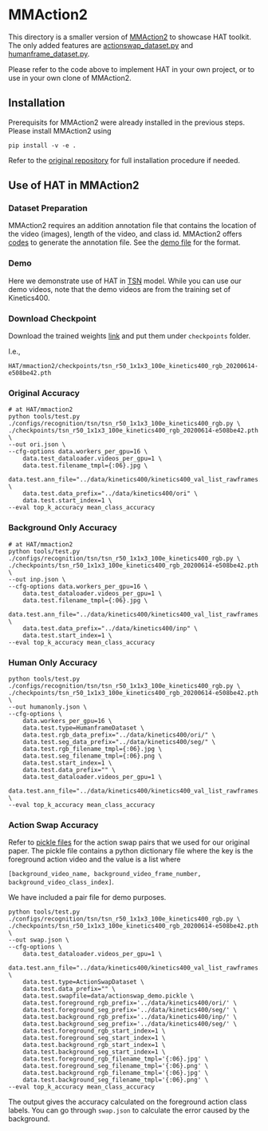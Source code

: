 # MMAction2

This directory is a smaller version of [MMAction2](https://github.com/open-mmlab/mmaction2) to showcase HAT toolkit. 
The only added features are [actionswap_dataset.py](mmaction/datasets/actionswap_dataset.py) and [humanframe_dataset.py](mmaction/datasets/humanframe_dataset.py).

Please refer to the code above to implement HAT in your own project, or to use in your own clone of MMAction2. 

## Installation

Prerequisits for MMAction2 were already installed in the previous steps. Please install MMAction2 using

```
pip install -v -e .
```

Refer to the [original repository](https://github.com/open-mmlab/mmaction2/blob/master/docs/install.md) for full installation procedure if needed.

## Use of HAT in MMAction2

### Dataset Preparation

MMAction2 requires an addition annotation file that contains the location of the video (images), length of the video, and class id. 
MMAction2 offers [codes](https://github.com/open-mmlab/mmaction2/blob/master/docs/data_preparation.md#generate-file-list) to generate the annotation file. 
See the [demo file](../data/kinetics400/kinetics400_val_list_rawframes.txt) for the format. 

### Demo

Here we demonstrate use of HAT in [TSN](https://github.com/open-mmlab/mmaction2/blob/master/configs/recognition/tsn/tsn_r50_1x1x3_100e_kinetics400_rgb.py) model. 
While you can use our demo videos, note that the demo videos are from the training set of Kinetics400. 

### Download Checkpoint

Download the trained weights [link](https://download.openmmlab.com/mmaction/recognition/tsn/tsn_r50_1x1x3_100e_kinetics400_rgb/tsn_r50_1x1x3_100e_kinetics400_rgb_20200614-e508be42.pth) and put them under `checkpoints` folder.

I.e.,
```
HAT/mmaction2/checkpoints/tsn_r50_1x1x3_100e_kinetics400_rgb_20200614-e508be42.pth
```

### Original Accuracy

```
# at HAT/mmaction2
python tools/test.py ./configs/recognition/tsn/tsn_r50_1x1x3_100e_kinetics400_rgb.py \
./checkpoints/tsn_r50_1x1x3_100e_kinetics400_rgb_20200614-e508be42.pth \
--out ori.json \
--cfg-options data.workers_per_gpu=16 \
    data.test_dataloader.videos_per_gpu=1 \
    data.test.filename_tmpl={:06}.jpg \
    data.test.ann_file="../data/kinetics400/kinetics400_val_list_rawframes.txt" \
    data.test.data_prefix="../data/kinetics400/ori" \
    data.test.start_index=1 \
--eval top_k_accuracy mean_class_accuracy
```

### Background Only Accuracy

```
# at HAT/mmaction2
python tools/test.py ./configs/recognition/tsn/tsn_r50_1x1x3_100e_kinetics400_rgb.py \
./checkpoints/tsn_r50_1x1x3_100e_kinetics400_rgb_20200614-e508be42.pth \
--out inp.json \
--cfg-options data.workers_per_gpu=16 \
    data.test_dataloader.videos_per_gpu=1 \
    data.test.filename_tmpl={:06}.jpg \
    data.test.ann_file="../data/kinetics400/kinetics400_val_list_rawframes.txt" \
    data.test.data_prefix="../data/kinetics400/inp" \
    data.test.start_index=1 \
--eval top_k_accuracy mean_class_accuracy
```

### Human Only Accuracy

```
python tools/test.py ./configs/recognition/tsn/tsn_r50_1x1x3_100e_kinetics400_rgb.py \
./checkpoints/tsn_r50_1x1x3_100e_kinetics400_rgb_20200614-e508be42.pth \
--out humanonly.json \
--cfg-options \
    data.workers_per_gpu=16 \
    data.test.type=HumanframeDataset \
    data.test.rgb_data_prefix="../data/kinetics400/ori/" \
    data.test.seg_data_prefix="../data/kinetics400/seg/" \
    data.test.rgb_filename_tmpl={:06}.jpg \
    data.test.seg_filename_tmpl={:06}.png \
    data.test.start_index=1 \
    data.test.data_prefix="" \
    data.test_dataloader.videos_per_gpu=1 \
    data.test.ann_file="../data/kinetics400/kinetics400_val_list_rawframes.txt" \
--eval top_k_accuracy mean_class_accuracy
```

### Action Swap Accuracy

Refer to [pickle files](    data) for the action swap pairs that we used for our original paper. 
The pickle file contains a python dictionary file where the key is the foreground action video and the value is a list where

`[background_video_name, background_video_frame_number, background_video_class_index]`.

We have included a pair file for demo purposes.

```
python tools/test.py ./configs/recognition/tsn/tsn_r50_1x1x3_100e_kinetics400_rgb.py \
./checkpoints/tsn_r50_1x1x3_100e_kinetics400_rgb_20200614-e508be42.pth \
--out swap.json \
--cfg-options \
    data.test_dataloader.videos_per_gpu=1 \
    data.test.ann_file="../data/kinetics400/kinetics400_val_list_rawframes.txt" \
    data.test.type=ActionSwapDataset \
    data.test.data_prefix="" \
    data.test.swapfile=data/actionswap_demo.pickle \
    data.test.foreground_rgb_prefix='../data/kinetics400/ori/' \
    data.test.foreground_seg_prefix='../data/kinetics400/seg/' \
    data.test.background_rgb_prefix='../data/kinetics400/inp/' \
    data.test.background_seg_prefix='../data/kinetics400/seg/' \
    data.test.foreground_rgb_start_index=1 \
    data.test.foreground_seg_start_index=1 \
    data.test.background_rgb_start_index=1 \
    data.test.background_seg_start_index=1 \
    data.test.foreground_rgb_filename_tmpl='{:06}.jpg' \
    data.test.foreground_seg_filename_tmpl='{:06}.png' \
    data.test.background_rgb_filename_tmpl='{:06}.jpg' \
    data.test.background_seg_filename_tmpl='{:06}.png' \
--eval top_k_accuracy mean_class_accuracy
```

The output gives the accuracy calculated on the foreground action class labels. You can go through `swap.json` to calculate the error caused by the background. 